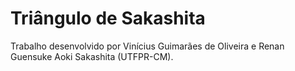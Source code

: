 # Triângulo de Sakashita
<p>Trabalho desenvolvido por Vinícius Guimarães de Oliveira e Renan Guensuke Aoki Sakashita (UTFPR-CM).</p>
